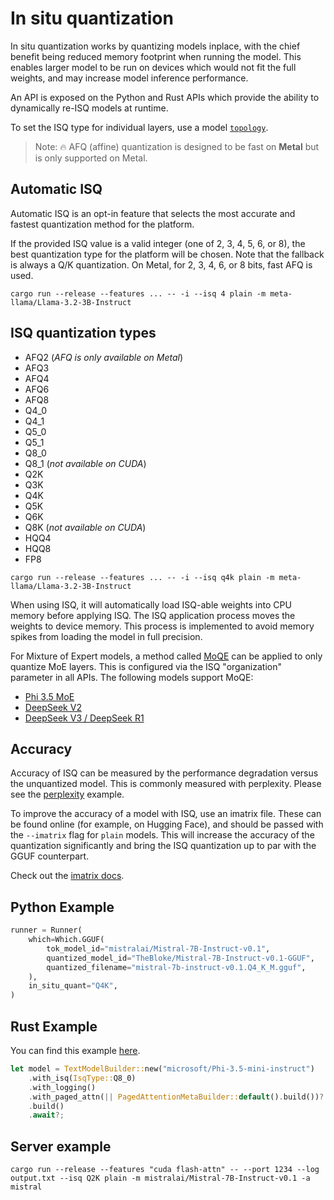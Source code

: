 # In situ quantization

In situ quantization works by quantizing models inplace, with the chief benefit being reduced memory footprint when running the model. This enables larger model to be run on devices which would not fit the full weights, and may increase model inference performance.

An API is exposed on the Python and Rust APIs which provide the ability to dynamically re-ISQ models at runtime.

To set the ISQ type for individual layers, use a model [`topology`](TOPOLOGY.md).

> Note: 🔥 AFQ (affine) quantization is designed to be fast on **Metal** but is only supported on Metal.

## Automatic ISQ
Automatic ISQ is an opt-in feature that selects the most accurate and fastest quantization method for the platform.

If the provided ISQ value is a valid integer (one of 2, 3, 4, 5, 6, or 8), the best quantization type for the platform will be chosen.
Note that the fallback is always a Q/K quantization. On Metal, for 2, 3, 4, 6, or 8 bits, fast AFQ is used.

```
cargo run --release --features ... -- -i --isq 4 plain -m meta-llama/Llama-3.2-3B-Instruct
```

## ISQ quantization types
- AFQ2 (*AFQ is only available on Metal*)
- AFQ3
- AFQ4
- AFQ6
- AFQ8
- Q4_0
- Q4_1
- Q5_0
- Q5_1
- Q8_0
- Q8_1 (*not available on CUDA*)
- Q2K
- Q3K
- Q4K
- Q5K
- Q6K
- Q8K  (*not available on CUDA*)
- HQQ4
- HQQ8
- FP8

```
cargo run --release --features ... -- -i --isq q4k plain -m meta-llama/Llama-3.2-3B-Instruct
```

When using ISQ, it will automatically load ISQ-able weights into CPU memory before applying ISQ. The ISQ application process moves the weights to device memory. This process is implemented to avoid memory spikes from loading the model in full precision.

For Mixture of Expert models, a method called [MoQE](https://arxiv.org/abs/2310.02410) can be applied to only quantize MoE layers. This is configured via the ISQ "organization" parameter in all APIs. The following models support MoQE:
- [Phi 3.5 MoE](PHI3.5MOE.md)
- [DeepSeek V2](DEEPSEEKV2.md)
- [DeepSeek V3 / DeepSeek R1](DEEPSEEKV3.md)

## Accuracy

Accuracy of ISQ can be measured by the performance degradation versus the unquantized model.
This is commonly measured with perplexity. Please see the [perplexity](../mistralrs/examples/perplexity/README.md) example.

To improve the accuracy of a model with ISQ, use an imatrix file. These can be found online (for example, on Hugging Face), and should be passed with the `--imatrix` flag for `plain` models. This will increase the accuracy of the quantization significantly and bring the ISQ quantization up to par with the GGUF counterpart.

Check out the [imatrix docs](IMATRIX.md).

## Python Example
```python
runner = Runner(
    which=Which.GGUF(
        tok_model_id="mistralai/Mistral-7B-Instruct-v0.1",
        quantized_model_id="TheBloke/Mistral-7B-Instruct-v0.1-GGUF",
        quantized_filename="mistral-7b-instruct-v0.1.Q4_K_M.gguf",
    ),
    in_situ_quant="Q4K",
)
```

## Rust Example
You can find this example [here](../mistralrs/examples/isq/main.rs).

```rust
let model = TextModelBuilder::new("microsoft/Phi-3.5-mini-instruct")
    .with_isq(IsqType::Q8_0)
    .with_logging()
    .with_paged_attn(|| PagedAttentionMetaBuilder::default().build())?
    .build()
    .await?;
```

## Server example
```
cargo run --release --features "cuda flash-attn" -- --port 1234 --log output.txt --isq Q2K plain -m mistralai/Mistral-7B-Instruct-v0.1 -a mistral
```